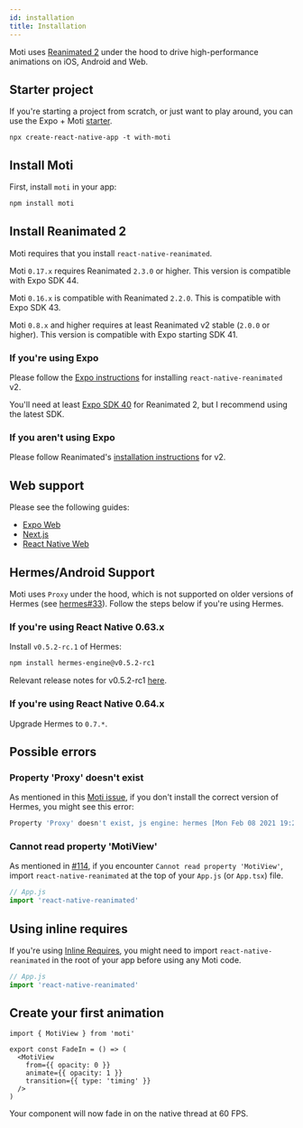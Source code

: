 ```yaml
---
id: installation
title: Installation
---
```


Moti uses [Reanimated 2](https://docs.swmansion.com/react-native-reanimated/) under the hood to drive high-performance animations on iOS, Android and Web.

## Starter project

If you're starting a project from scratch, or just want to play around, you can use the Expo + Moti [starter](https://github.com/expo/examples/tree/master/with-moti).

`npx create-react-native-app -t with-moti`

## Install Moti

First, install `moti` in your app:

```bash npm2yarn
npm install moti
```

## Install Reanimated 2

Moti requires that you install `react-native-reanimated`.

Moti `0.17.x` requires Reanimated `2.3.0` or higher. This version is compatible with Expo SDK 44.

Moti `0.16.x` is compatible with Reanimated `2.2.0`. This is compatible with Expo SDK 43.

Moti `0.8.x` and higher requires at least Reanimated v2 stable (`2.0.0` or higher). This version is compatible with Expo starting SDK 41.

### If you're using Expo

Please follow the [Expo instructions](https://docs.expo.io/versions/latest/sdk/reanimated/#experimental-support-for-v2) for installing `react-native-reanimated` v2.

You'll need at least [Expo SDK 40](https://docs.expo.io/workflow/upgrading-expo-sdk-walkthrough/) for Reanimated 2, but I recommend using the latest SDK.

### If you aren't using Expo

Please follow Reanimated's [installation instructions](https://docs.swmansion.com/react-native-reanimated/docs/fundamentals/installation) for v2.

## Web support

Please see the following guides:

- [Expo Web](/web)
- [Next.js](/next)
- [React Native Web](/web)

## Hermes/Android Support

Moti uses `Proxy` under the hood, which is not supported on older versions of Hermes (see [hermes#33](https://github.com/facebook/hermes/issues/33)). Follow the steps below if you're using Hermes.

### If you're using React Native 0.63.x

Install `v0.5.2-rc.1` of Hermes:

```bash npm2yarn
npm install hermes-engine@v0.5.2-rc1
```

Relevant release notes for v0.5.2-rc1 [here](https://github.com/facebook/hermes/releases/tag/v0.5.2-rc1).

### If you're using React Native 0.64.x

Upgrade Hermes to `0.7.*`.

## Possible errors

### Property 'Proxy' doesn't exist

As mentioned in this [Moti issue](https://github.com/nandorojo/moti/issues/13), if you don't install the correct version of Hermes, you might see this error:

```sh
Property 'Proxy' doesn't exist, js engine: hermes [Mon Feb 08 2021 19:21:54.427] ERROR Invariant Violation: Module AppRegistry is not a registered callable module (calling runApplication), js engine: hermes
```

### Cannot read property 'MotiView'

As mentioned in [#114](https://github.com/nandorojo/moti/issues/114), if you encounter `Cannot read property 'MotiView'`, import `react-native-reanimated` at the top of your `App.js` (or `App.tsx`) file.

```js
// App.js
import 'react-native-reanimated'
```

## Using inline requires

If you're using [Inline Requires](https://instagram-engineering.com/making-instagram-com-faster-code-size-and-execution-optimizations-part-4-57668be796a8), you might need to import `react-native-reanimated` in the root of your app before using any Moti code.

```ts
// App.js
import 'react-native-reanimated'
```

## Create your first animation

```tsx
import { MotiView } from 'moti'

export const FadeIn = () => (
  <MotiView
    from={{ opacity: 0 }}
    animate={{ opacity: 1 }}
    transition={{ type: 'timing' }}
  />
)
```

Your component will now fade in on the native thread at 60 FPS.
